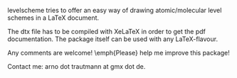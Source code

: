 levelscheme tries to offer an easy way of drawing atomic/molecular level schemes in a LaTeX document.

The dtx file has to be compiled with XeLaTeX in order to get the pdf documentation. The package itself can be used with any LaTeX-flavour.

Any comments are welcome! \emph{Please} help me improve this package!

Contact me: arno dot trautmann at gmx dot de.
